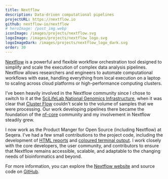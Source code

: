 ```yaml
---
title: Nextflow
description: Data-driven computational pipelines
projectURL: https://nextflow.io
github: nextflow-io/nextflow
# heroImage: /post_img.webp
iconImage: /images/projects/nextflow.svg
logoImage: /images/projects/nextflow_logo.svg
logoImageDark: /images/projects/nextflow_logo_dark.svg
order: 30
---
```


[Nextflow](https://www.nextflow.io) is a powerful and flexible workflow orchestration tool designed to simplify and scale the execution of complex data analysis pipelines.
Nextflow allows researchers and engineers to automate computational workflows with ease, handling everything from local execution on a laptop to scaling across cloud platforms or high-performance computing clusters.

I’ve been heavily involved in the Nextflow community since I chose to switch to it at the [SciLifeLab National Genomics Infrastructure](/work/scilifelab), when it was clear that [Cluster Flow](/projects/clusterflow) couldn't scale to the volume of samples that we were processing.
Our work developing pipelines there became the foundation of the [nf-core](/projects/nf-core) community and my involvement in Nextflow steadily grew.

I now work as the Product Manger for Open Source (including Nextflow) at Seqera.
I've had a few small contributions to the project code, including the development of [HTML reports](https://nextflow.io/docs/latest/tracing.html) and [coloured terminal output](https://nextflow.io/blog/2024/nextflow-colored-logs.html).
I work closely with the core developers, the user community, and contributors to ensure that Nextflow remains accessible, scalable, and adaptable to the changing needs of bioinformatics and beyond.

For more information, you can explore the [Nextflow website](https://nextflow.io) and source code on [GitHub](https://github.com/nextflow-io/nextflow).
